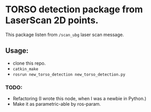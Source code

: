 # TORSO detection package from LaserScan 2D points.

This package listen from `/scan_ubg` laser scan message.


## Usage:

 - clone this repo.
 - `catkin_make`
 - `rosrun new_torso_detection new_torso_detection.py `

### TODO:
 - Refactoring (I wrote this node, when I was a newbie in Python.)
 - Make it as parametric-able by ros-param.
